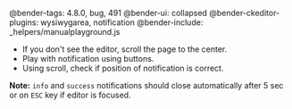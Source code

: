 @bender-tags: 4.8.0, bug, 491
@bender-ui: collapsed
@bender-ckeditor-plugins: wysiwygarea, notification
@bender-include: _helpers/manualplayground.js

* If you don't see the editor, scroll the page to the center.
* Play with notification using buttons.
* Using scroll, check if position of notification is correct.

**Note:** `info` and `success` notifications should close automatically after 5 sec or on `ESC` key if editor is focused.
